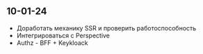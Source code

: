 ## 10-01-24

- Доработать механику SSR и проверить работоспособность
- Интегрироваться с Perspective
- Authz - BFF + Keykloack

